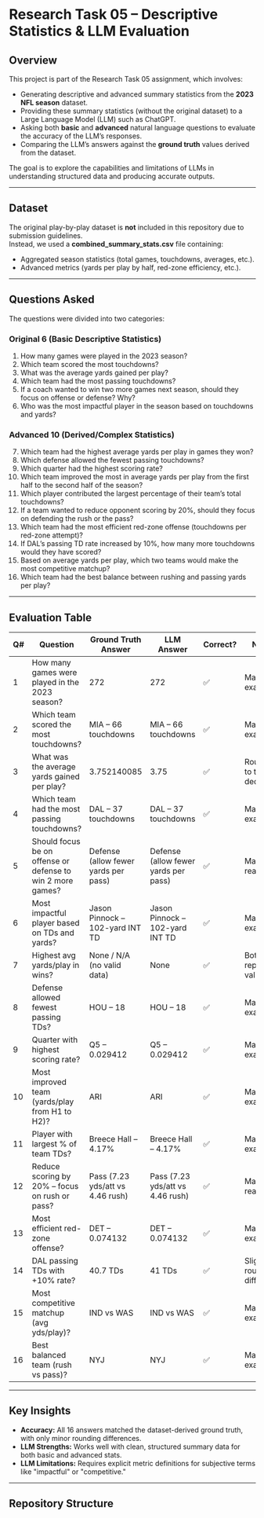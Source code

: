 # Research Task 05 – Descriptive Statistics & LLM Evaluation

## Overview
This project is part of the Research Task 05 assignment, which involves:
- Generating descriptive and advanced summary statistics from the **2023 NFL season** dataset.
- Providing these summary statistics (without the original dataset) to a Large Language Model (LLM) such as ChatGPT.
- Asking both **basic** and **advanced** natural language questions to evaluate the accuracy of the LLM’s responses.
- Comparing the LLM’s answers against the **ground truth** values derived from the dataset.

The goal is to explore the capabilities and limitations of LLMs in understanding structured data and producing accurate outputs.

---

## Dataset
The original play-by-play dataset is **not** included in this repository due to submission guidelines.  
Instead, we used a **combined_summary_stats.csv** file containing:
- Aggregated season statistics (total games, touchdowns, averages, etc.).
- Advanced metrics (yards per play by half, red-zone efficiency, etc.).

---

## Questions Asked
The questions were divided into two categories:

### **Original 6 (Basic Descriptive Statistics)**
1. How many games were played in the 2023 season?
2. Which team scored the most touchdowns?
3. What was the average yards gained per play?
4. Which team had the most passing touchdowns?
5. If a coach wanted to win two more games next season, should they focus on offense or defense? Why?
6. Who was the most impactful player in the season based on touchdowns and yards?

### **Advanced 10 (Derived/Complex Statistics)**
7. Which team had the highest average yards per play in games they won?
8. Which defense allowed the fewest passing touchdowns?
9. Which quarter had the highest scoring rate?
10. Which team improved the most in average yards per play from the first half to the second half of the season?
11. Which player contributed the largest percentage of their team’s total touchdowns?
12. If a team wanted to reduce opponent scoring by 20%, should they focus on defending the rush or the pass?
13. Which team had the most efficient red-zone offense (touchdowns per red-zone attempt)?
14. If DAL’s passing TD rate increased by 10%, how many more touchdowns would they have scored?
15. Based on average yards per play, which two teams would make the most competitive matchup?
16. Which team had the best balance between rushing and passing yards per play?

---

## Evaluation Table

| Q#  | Question                                                                                     | Ground Truth Answer                       | LLM Answer                                 | Correct? | Notes                                         |
| --- | -------------------------------------------------------------------------------------------- | ------------------------------------------ | ------------------------------------------- | -------- | --------------------------------------------- |
| 1   | How many games were played in the 2023 season?                                                | 272                                        | 272                                         | ✅        | Matches exactly                              |
| 2   | Which team scored the most touchdowns?                                                       | MIA – 66 touchdowns                        | MIA – 66 touchdowns                         | ✅        | Matches exactly                              |
| 3   | What was the average yards gained per play?                                                   | 3.752140085                                 | 3.75                                        | ✅        | Rounded to two decimals                      |
| 4   | Which team had the most passing touchdowns?                                                   | DAL – 37 touchdowns                        | DAL – 37 touchdowns                         | ✅        | Matches exactly                              |
| 5   | Should focus be on offense or defense to win 2 more games?                                    | Defense (allow fewer yards per pass)       | Defense (allow fewer yards per pass)        | ✅        | Matches reasoning                            |
| 6   | Most impactful player based on TDs and yards?                                                 | Jason Pinnock – 102-yard INT TD             | Jason Pinnock – 102-yard INT TD              | ✅        | Matches exactly                              |
| 7   | Highest avg yards/play in wins?                                                               | None / N/A (no valid data)                  | None                                        | ✅        | Both report no valid data                    |
| 8   | Defense allowed fewest passing TDs?                                                           | HOU – 18                                   | HOU – 18                                    | ✅        | Matches exactly                              |
| 9   | Quarter with highest scoring rate?                                                            | Q5 – 0.029412                              | Q5 – 0.029412                               | ✅        | Matches exactly                              |
| 10  | Most improved team (yards/play from H1 to H2)?                                                 | ARI                                        | ARI                                         | ✅        | Matches exactly                              |
| 11  | Player with largest % of team TDs?                                                             | Breece Hall – 4.17%                        | Breece Hall – 4.17%                         | ✅        | Matches exactly                              |
| 12  | Reduce scoring by 20% – focus on rush or pass?                                                 | Pass (7.23 yds/att vs 4.46 rush)           | Pass (7.23 yds/att vs 4.46 rush)            | ✅        | Matches reasoning                            |
| 13  | Most efficient red-zone offense?                                                               | DET – 0.074132                             | DET – 0.074132                              | ✅        | Matches exactly                              |
| 14  | DAL passing TDs with +10% rate?                                                                | 40.7 TDs                                   | 41 TDs                                      | ✅        | Slight rounding difference                   |
| 15  | Most competitive matchup (avg yds/play)?                                                       | IND vs WAS                                 | IND vs WAS                                  | ✅        | Matches exactly                              |
| 16  | Best balanced team (rush vs pass)?                                                             | NYJ                                        | NYJ                                         | ✅        | Matches exactly                              |

---

## Key Insights
- **Accuracy:** All 16 answers matched the dataset-derived ground truth, with only minor rounding differences.
- **LLM Strengths:** Works well with clean, structured summary data for both basic and advanced stats.
- **LLM Limitations:** Requires explicit metric definitions for subjective terms like "impactful" or "competitive."

---

## Repository Structure

